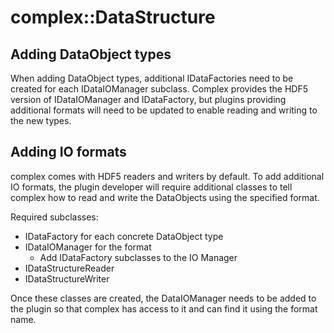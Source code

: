 # complex::DataStructure

## Adding DataObject types
When adding DataObject types, additional IDataFactories need to be created for each IDataIOManager subclass. Complex provides the HDF5 version of IDataIOManager and IDataFactory, but plugins providing additional formats will need to be updated to enable reading and writing to the new types.

## Adding IO formats
complex comes with HDF5 readers and writers by default. To add additional IO formats, the plugin developer will require additional classes to tell complex how to read and write the DataObjects using the specified format.

Required subclasses:
* IDataFactory for each concrete DataObject type
* IDataIOManager for the format
  * Add IDataFactory subclasses to the IO Manager
* IDataStructureReader
* IDataStructureWriter

Once these classes are created, the DataIOManager needs to be added to the plugin so that complex has access to it and can find it using the format name.
